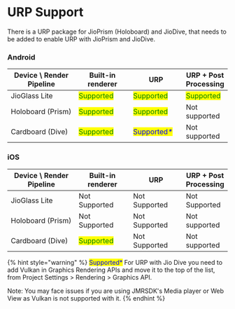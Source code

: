 # URP Support

There is a URP package for JioPrism (Holoboard) and JioDive, that needs to be added to enable URP with JioPrism and JioDive.

### Android

<table><thead><tr><th width="236">Device \ Render Pipeline</th><th width="156">Built-in renderer</th><th width="129">URP</th><th>URP + Post Processing</th></tr></thead><tbody><tr><td>JioGlass Lite</td><td><mark style="color:green;">Supported</mark></td><td><mark style="color:green;">Supported</mark></td><td><mark style="color:green;">Supported</mark></td></tr><tr><td>Holoboard (Prism)</td><td><mark style="color:green;">Supported</mark></td><td><mark style="color:green;">Supported</mark></td><td>Not supported</td></tr><tr><td>Cardboard (Dive)</td><td><mark style="color:green;">Supported</mark></td><td><mark style="color:blue;">Supported</mark><em><mark style="color:blue;">*</mark></em></td><td>Not supported</td></tr></tbody></table>

### iOS

<table><thead><tr><th width="236">Device \ Render Pipeline</th><th width="156">Built-in renderer</th><th width="146">URP</th><th>URP + Post Processing</th></tr></thead><tbody><tr><td>JioGlass Lite</td><td>Not Supported</td><td>Not Supported</td><td>Not Supported</td></tr><tr><td>Holoboard (Prism)</td><td>Not Supported</td><td>Not Supported</td><td>Not supported</td></tr><tr><td>Cardboard (Dive)</td><td><mark style="color:green;">Supported</mark></td><td>Not Supported</td><td>Not supported</td></tr></tbody></table>

{% hint style="warning" %}
<mark style="color:blue;">Supported\*</mark> For URP with Jio Dive you need to add Vulkan in Graphics Rendering APIs and move it to the top of the list, from Project Settings > Rendering > Graphics API.

Note: You may face issues if you are using JMRSDK's Media player or Web View as Vulkan is not supported with it.
{% endhint %}
